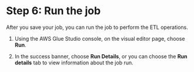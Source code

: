 # Step 6: Run the job<a name="tutorial-step6"></a>

After you save your job, you can run the job to perform the ETL operations\.

1. Using the AWS Glue Studio console, on the visual editor page, choose **Run**\.

1. In the success banner, choose **Run Details**, or you can choose the **Run details** tab to view information about the job run\.